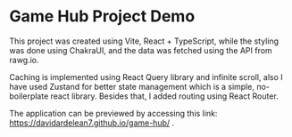 # Game Hub Project Demo

This project was created using Vite, React + TypeScript, while the styling was done using ChakraUI, and the data was fetched using the API from rawg.io.

Caching is implemented using React Query library and infinite scroll, also I have used Zustand for better state management which is a simple, no-boilerplate react library. Besides that, I added routing using React Router.

The application can be previewed by accessing this link: https://davidardelean7.github.io/game-hub/ .

